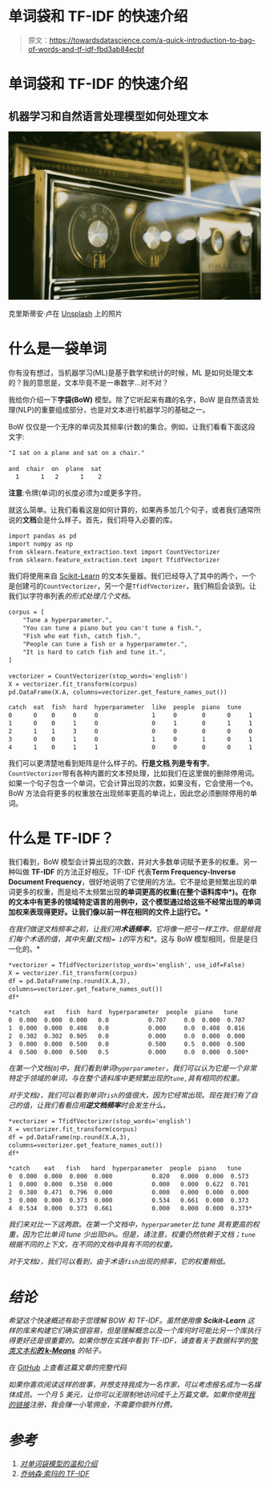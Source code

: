 # 单词袋和 TF-IDF 的快速介绍

> 原文：<https://towardsdatascience.com/a-quick-introduction-to-bag-of-words-and-tf-idf-fbd3ab84ecbf>

# 单词袋和 TF-IDF 的快速介绍

## 机器学习和自然语言处理模型如何处理文本

![](img/85a534c358493213966672643b91bb11.png)

克里斯蒂安·卢在 [Unsplash](https://unsplash.com?utm_source=medium&utm_medium=referral) 上的照片

# 什么是一袋单词

你有没有想过，当机器学习(ML)是基于数学和统计的时候，ML 是如何处理文本的？我的意思是，文本毕竟不是一串数字…对不对？

我给你介绍一下**字袋(BoW)** 模型。除了它听起来有趣的名字，BoW 是自然语言处理(NLP)的重要组成部分，也是对文本进行机器学习的基础之一。

BoW 仅仅是一个无序的单词及其频率(计数)的集合。例如，让我们看看下面这段文字:

```
"I sat on a plane and sat on a chair."

and  chair  on  plane  sat
  1      1   2      1    2
```

**注意**:令牌(单词)的长度必须为`2`或更多字符。

就这么简单。让我们看看这是如何计算的，如果再多加几个句子，或者我们通常所说的**文档**会是什么样子。首先，我们将导入必要的库。

```
import pandas as pd
import numpy as np
from sklearn.feature_extraction.text import CountVectorizer
from sklearn.feature_extraction.text import TfidfVectorizer
```

我们将使用来自 [Scikit-Learn](https://scikit-learn.org/stable/modules/feature_extraction.html#text-feature-extraction) 的文本矢量器。我们已经导入了其中的两个，一个是创建弓的`CountVectorizer`，另一个是`TfidfVectorizer`，我们稍后会谈到。让我们以字符串列表*的形式处理几个文档。*

```
corpus = [
    "Tune a hyperparameter.",
    "You can tune a piano but you can't tune a fish.",
    "Fish who eat fish, catch fish.",
    "People can tune a fish or a hyperparameter.",
    "It is hard to catch fish and tune it.",
]

vectorizer = CountVectorizer(stop_words='english') 
X = vectorizer.fit_transform(corpus) 
pd.DataFrame(X.A, columns=vectorizer.get_feature_names_out())
```

```
catch  eat  fish  hard  hyperparameter  like  people  piano  tune
0      0    0     0     0               1     0       0      0     1
1      0    0     1     0               0     1       0      1     1
2      1    1     3     0               0     0       0      0     0
3      0    0     1     0               1     0       1      0     1
4      1    0     1     1               0     0       0      0     1
```

我们可以更清楚地看到矩阵是什么样子的。**行是文档**,**列是专有字**。`CountVectorizer`带有各种内置的文本预处理，比如我们在这里做的删除停用词。如果一个句子包含一个单词，它会计算出现的次数，如果没有，它会使用一个`0`。BoW 方法会将更多的权重放在出现频率更高的单词上，因此您必须删除停用的单词。

# 什么是 TF-IDF？

我们看到，BoW 模型会计算出现的次数，并对大多数单词赋予更多的权重。另一种叫做 **TF-IDF** 的方法正好相反。TF-IDF 代表**Term Frequency-Inverse Document Frequency**，很好地说明了它使用的方法。它不是给更频繁出现的单词更多的权重，而是给不太频繁出现**的单词更高的权重(在整个语料库中*)。在你的文本中有更多的领域特定语言的用例中，这个模型通过给这些不经常出现的单词加权来表现得更好。让我们像以前一样在相同的文件上运行它。***

*在我们做逆文档频率之前，让我们用**术语频率**，它将像一把弓一样工作，但是给我们每个术语的值，其中矢量(文档)`= 1`的*平方和*。这与 BoW 模型相同，但是是归一化的。*

```
*vectorizer = TfidfVectorizer(stop_words='english', use_idf=False) 
X = vectorizer.fit_transform(corpus) 
df = pd.DataFrame(np.round(X.A,3), columns=vectorizer.get_feature_names_out())
df*
```

```
*catch    eat   fish  hard  hyperparameter  people  piano   tune
0  0.000  0.000  0.000   0.0           0.707     0.0  0.000  0.707
1  0.000  0.000  0.408   0.0           0.000     0.0  0.408  0.816
2  0.302  0.302  0.905   0.0           0.000     0.0  0.000  0.000
3  0.000  0.000  0.500   0.0           0.500     0.5  0.000  0.500
4  0.500  0.000  0.500   0.5           0.000     0.0  0.000  0.500*
```

*在第一个文档(`0`)中，我们看到单词`hyperparameter`，我们可以认为它是一个非常特定于领域的单词，与在整个语料库中更频繁出现的`tune,`具有相同的权重。*

*对于文档`2`，我们可以看到单词`fish`的值很大，因为它经常出现。现在我们有了自己的值，让我们看看应用**逆文档频率**时会发生什么。*

```
*vectorizer = TfidfVectorizer(stop_words='english') 
X = vectorizer.fit_transform(corpus) 
df = pd.DataFrame(np.round(X.A,3), columns=vectorizer.get_feature_names_out())
df*
```

```
*catch    eat   fish   hard  hyperparameter  people  piano   tune
0  0.000  0.000  0.000  0.000           0.820   0.000  0.000  0.573
1  0.000  0.000  0.350  0.000           0.000   0.000  0.622  0.701
2  0.380  0.471  0.796  0.000           0.000   0.000  0.000  0.000
3  0.000  0.000  0.373  0.000           0.534   0.661  0.000  0.373
4  0.534  0.000  0.373  0.661           0.000   0.000  0.000  0.373*
```

*我们来对比一下这两款。在第一个文档中，`hyperparameter`比 tune 具有更高的权重，因为它比单词 tune 少出现`50%`。但是，请注意，权重仍然依赖于文档；`tune`根据不同的上下文，在不同的文档中具有不同的权重。*

*对于文档`2`，我们可以看到，由于术语`fish`出现的频率，它的权重稍低。*

# *结论*

*希望这个快速概述有助于您理解 BOW 和 TF-IDF。虽然使用像 **Scikit-Learn** 这样的库来构建它们确实很容易，但是理解概念以及一个库何时可能比另一个库执行得更好还是很重要的。如果你想在实践中看到 TF-IDF，请查看关于数据科学的[聚类文本和**的 k-Means**](/clustering-text-with-k-means-c2953c8a9772) 的帖子。*

*在 [GitHub](https://github.com/broepke/BoW_TF-IDF) 上查看这篇文章的完整代码*

*如果你喜欢阅读这样的故事，并想支持我成为一名作家，可以考虑报名成为一名媒体成员。一个月 5 美元，让你可以无限制地访问成千上万篇文章。如果你使用[我的链接](https://medium.com/@broepke/membership)注册，我会赚一小笔佣金，不需要你额外付费。*

# *参考*

1.  *[对单词袋模型的温和介绍](https://machinelearningmastery.com/gentle-introduction-bag-words-model/)*
2.  *[乔纳森·索玛的 TF-IDF](https://jonathansoma.com/lede/foundations/classes/text%20processing/tf-idf/)*